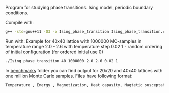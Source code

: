 Program for studying phase transitions.
Ising model, periodic boundary conditions.

Compile with:

```bash
g++ -std=gnu++11 -O3 -o Ising_phase_transition Ising_phase_transition.cpp
```

Run with:
Example for 40x40 lattice with 1000000 MC-samples in temperature range 2.0 - 2.6 with temperature step 0.02
1 - random ordering of initial configuration (for ordered initial use 0)
```bash
./Ising_phase_transition 40 1000000 2.0 2.6 0.02 1
```
In [benchmarks](/benchmarks) folder you can find output for 20x20 and 40x40 lattices with one million Monte Carlo samples.
Files have following format: 

```bash
Temperature , Energy , Magnetization, Heat capasity, Magtetic susceptability
```
